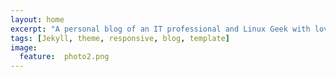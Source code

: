 ```yaml
---
layout: home
excerpt: "A personal blog of an IT professional and Linux Geek with love for automation, devops, cloud and open source."
tags: [Jekyll, theme, responsive, blog, template]
image:
  feature:  photo2.png
---
```

